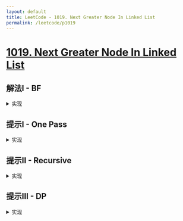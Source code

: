 ```yaml
---
layout: default
title: LeetCode - 1019. Next Greater Node In Linked List
permalink: /leetcode/p1019
---
```

# [1019. Next Greater Node In Linked List](https://leetcode-cn.com/problems/next-greater-node-in-linked-list/)

## 解法I - BF

<details markdown="1">
<summary markdown="span">实现</summary>
遍历链表，存进数组，然后二重循环
</details>

## 提示I - One Pass

<details markdown="1">
<summary markdown="span">实现</summary>

```javascript
/**
 * Definition for singly-linked list.
 * function ListNode(val) {
 *     this.val = val;
 *     this.next = null;
 * }
 */
/**
 * @param {ListNode} head
 * @return {number[]}
 */
const nextLargerNodes = function(head) {
  const stack = [];
  const result = [];

  let p = head;
  let counter = 0;
  while (p !== null) {
    const current = p.val;

    while (stack.length > 0 && stack[stack.length - 1].val < current) {
      const {index} = stack.pop();
      result[index] = current;
    }

    stack.push({
      index: counter,
      val: current
    });

    result.push(0);

    p = p.next;
    counter += 1;
  }

  return result;
};
```
</details>


## 提示II - Recursive

<details markdown="1">
<summary markdown="span">实现</summary>

```javascript
/**
 * Definition for singly-linked list.
 * function ListNode(val) {
 *     this.val = val;
 *     this.next = null;
 * }
 */
/**
 * @param {ListNode} head
 * @return {number[]}
 */
var nextLargerNodes = function (head) {
    const values = [];
    const result = [];
    const hasCalculated = [];

    let p = head;
    let i = 0;
    while (p !== null) {
        values.push(p.val);
        result.push(0);
        hasCalculated.push(false);
        p = p.next;
    }

    const f = (p, v) => {
        if (p === values.length) {
            return;
        }
        if (hasCalculated[v]) {
            return;
        }

        if (values[p] > values[v]) {
            result[v] = values[p];
            hasCalculated[v] = true;
        } else {
            f(p + 1, v);
        }

        f(p + 1, p);
    }

    f(0, 0);

    return result;
}
```
</details>


## 提示III - DP

<details markdown="1">
<summary markdown="span">实现</summary>

```javascript
/**
 * Definition for singly-linked list.
 * function ListNode(val) {
 *     this.val = val;
 *     this.next = null;
 * }
 */
/**
 * @param {ListNode} head
 * @return {number[]}
 */
var nextLargerNodes = function (head) {
    const values = [];
    const result = [];

    while (head !== null) {
        values.push(head.val);
        result.push(0);
        head = head.next;
    }

    for (let i = result.length - 2; i >= 0; i --) {
        if (values[i + 1] > values[i]) {
            result[i] = values[i + 1];
        } else {
            for (let j = i + 1; j < result.length - 1; j ++) {
                if (result[j] > values[i] || result[j] === 0) {
                    result[i] = result[j]; 
                    break;
                }
            }
        }
    }

    return result;
};
```
</details>




